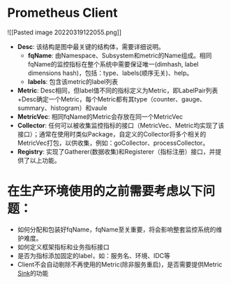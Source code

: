 # Prometheus Client
![[Pasted image 20220319122055.png]]
- __Desc__: 该结构是图中最关键的结构体，需要详细说明。
	- __fqName__: 由Namespace、Subsystem和metric的Name组成。相同fqName的监控指标在整个系统中需要保证唯一(dimhash, label dimensions hash)，包括：type、labels(顺序无关)、help。
	- __labels__: 包含该metric的label列表
- __Metric__: Desc相同，但label值不同的指标定义为Metric，即LabelPair列表+Desc确定一个Metric，每个Metric都有其type（counter、gauge、summary、histogram）和vaule
- __MetricVec__: 相同fqName的Metric会存放在同一个MetricVec
- __Collector__: 任何可以被收集监控指标的接口（MetricVec、Metric均实现了该接口）；通常在使用时类似Package，自定义的Collector将多个相关的MetricVec打包，以供收集，例如：goCollector、processCollector。
- __Registry__: 实现了Gatherer(数据收集)和Registerer（指标注册）接口，并提供了以上功能。

# 在生产环境使用的之前需要考虑以下问题：
- 如何分配和包装好fqName，fqName至关重要，将会影响整套监控系统的维护难度。
- 如何定义框架指标和业务指标接口
- 是否为指标添加固定的label，如：服务名、环境、IDC等
- Client不会自动剔除不再使用的Metric(除非服务重启)，是否需要提供Metric [Sink](https://github.com/armon/go-metrics/blob/master/prometheus/prometheus.go)的功能
